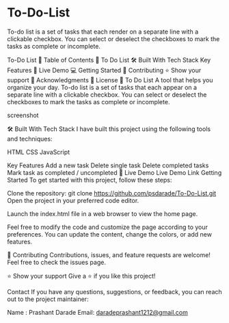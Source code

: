 # To-Do-List
To-do list is a set of tasks that each render on a separate line with a clickable checkbox. You can select or deselect the checkboxes to mark the tasks as complete or incomplete.

To-Do List
📗 Table of Contents
📖 To Do List
🛠 Built With
Tech Stack
Key Features
🚀 Live Demo
💻 Getting Started
🤝 Contributing
⭐️ Show your support
🙏 Acknowledgments
📝 License
📖 To Do List
A tool that helps you organize your day. To-do list is a set of tasks that each appear on a separate line with a clickable checkbox. You can select or deselect the checkboxes to mark the tasks as complete or incomplete.

screenshot

🛠 Built With
Tech Stack
I have built this project using the following tools and techniques:

HTML
CSS
JavaScript

Key Features
Add a new task
Delete single task
Delete completed tasks
Mark task as completed / uncompleted
🚀 Live Demo
Live Demo Link
Getting Started
To get started with this project, follow these steps:

Clone the repository:
git clone https://github.com/psdarade/To-Do-List.git
Open the project in your preferred code editor.

Launch the index.html file in a web browser to view the home page.

Feel free to modify the code and customize the page according to your preferences. You can update the content, change the colors, or add new features.

🤝 Contributing
Contributions, issues, and feature requests are welcome! Feel free to check the issues page.

⭐️ Show your support
Give a ⭐️ if you like this project!

Contact
If you have any questions, suggestions, or feedback, you can reach out to the project maintainer:

Name : Prashant Darade
Email: daradeprashant1212@gmail.com
